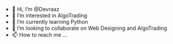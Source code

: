 - 👋 Hi, I’m @Devraaz
- 👀 I’m interested in AlgoTrading
- 🌱 I’m currently learning Python
- 💞️ I’m looking to collaborate on Web Designing and AlgoTrading
- 📫 How to reach me ...

<!---
Devraaz/Devraaz is a ✨ special ✨ repository because its `README.md` (this file) appears on your GitHub profile.
You can click the Preview link to take a look at your changes.
--->
